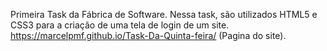 Primeira Task da Fábrica de Software. Nessa task, são utilizados HTML5 e CSS3 para a criação de uma tela de login de um site.
https://marcelpmf.github.io/Task-Da-Quinta-feira/ (Pagina do site).
